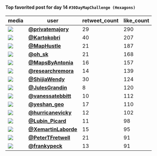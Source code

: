 #### Top favorited post for day 14 `#30DayMapChallenge (Hexagons)`
| media                                                                                         | user                                                                                   |   retweet_count |   like_count |
|-----------------------------------------------------------------------------------------------|----------------------------------------------------------------------------------------|-----------------|--------------|
| ![](https://pbs.twimg.com/media/FhgF03OXkAEoeKZ.jpg)                                          | **[@privatemajory](https://twitter.com/privatemajory/status/1592029923450961920)**     |              29 |          290 |
| ![](https://pbs.twimg.com/media/FhgpCFJWYAAdCmZ.jpg)                                          | **[@Kartokobri](https://twitter.com/Kartokobri/status/1592067590884847618)**           |              40 |          207 |
| ![](https://pbs.twimg.com/media/FhjSZNfUUAAAQMk.jpg)                                          | **[@MapHustle](https://twitter.com/MapHustle/status/1592253834444668929)**             |              21 |          187 |
| ![](https://pbs.twimg.com/media/FhiSpIZX0AIMb30.jpg)                                          | **[@oh_sk](https://twitter.com/oh_sk/status/1592183711910760450)**                     |              21 |          168 |
| ![](https://pbs.twimg.com/media/FhhSDBHXoAc6ps8.jpg)                                          | **[@MapsByAntonia](https://twitter.com/MapsByAntonia/status/1592112682790178818)**     |              16 |          157 |
| ![](https://pbs.twimg.com/media/FhiJV4FX0AUE3kN.jpg)                                          | **[@researchremora](https://twitter.com/researchremora/status/1592174539051606016)**   |              14 |          139 |
| ![](https://pbs.twimg.com/ext_tw_video_thumb/1592090521194835968/pu/img/zSgD4jDO7_pPEHNh.jpg) | **[@ShijiaWendy](https://twitter.com/ShijiaWendy/status/1592090827677106177)**         |              30 |          124 |
| ![](https://pbs.twimg.com/media/FgfGQ4WWAAADx2p.jpg)                                          | **[@JulesGrandin](https://twitter.com/JulesGrandin/status/1592050951254413312)**       |               8 |          120 |
| ![](https://pbs.twimg.com/media/FhggIyQX0AIJ0JG.jpg)                                          | **[@vanessatebbitt](https://twitter.com/vanessatebbitt/status/1592062298595930112)**   |              10 |          112 |
| ![](https://pbs.twimg.com/media/FhgE0skVIAAwwAe.jpg)                                          | **[@yeshan_geo](https://twitter.com/yeshan_geo/status/1592027934998790144)**           |              17 |          110 |
| ![](https://pbs.twimg.com/media/Fhg24ByWAAAMsxG.jpg)                                          | **[@hurricanevicky](https://twitter.com/hurricanevicky/status/1592084725031747584)**   |              12 |          102 |
| ![](https://pbs.twimg.com/media/FhgP_OzWAAEDpkx.jpg)                                          | **[@Lubin_Picard](https://twitter.com/Lubin_Picard/status/1592042143073411078)**       |              11 |           98 |
| ![](https://pbs.twimg.com/media/FhgaNCXWIAAIQ5W.jpg)                                          | **[@XemartinLaborde](https://twitter.com/XemartinLaborde/status/1592051723425939457)** |              15 |           95 |
| ![](https://pbs.twimg.com/media/Fhg70gCXkAM3JNm.jpg)                                          | **[@PeterTFretwell](https://twitter.com/PeterTFretwell/status/1592088313191890946)**   |              21 |           91 |
| ![](https://pbs.twimg.com/media/Fhh38GoWYAA4Bho.jpg)                                          | **[@frankypeck](https://twitter.com/frankypeck/status/1592154476122894344)**           |              13 |           91 |
 
